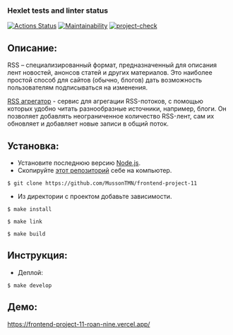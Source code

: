### Hexlet tests and linter status

[![Actions Status](https://github.com/MussonTMN/frontend-project-11/workflows/hexlet-check/badge.svg)](https://github.com/MussonTMN/frontend-project-11/actions)
[![Maintainability](https://api.codeclimate.com/v1/badges/e6bc3771cdaec0d60c0d/maintainability)](https://codeclimate.com/github/MussonTMN/frontend-project-11/maintainability)
[![project-check](https://github.com/MussonTMN/frontend-project-11/actions/workflows/project-check.yml/badge.svg?event=push)](https://github.com/MussonTMN/frontend-project-11/actions/workflows/project-check.yml)

## Описание:

RSS – специализированный формат, предназначенный для описания лент новостей, анонсов статей и других материалов. Это наиболее простой способ для сайтов (обычно, блогов) дать возможность пользователям подписываться на изменения.

[RSS агрегатор](https://frontend-project-11-roan-nine.vercel.app/) - сервис для агрегации RSS-потоков, с помощью которых удобно читать разнообразные источники, например, блоги. Он позволяет добавлять неограниченное количество RSS-лент, сам их обновляет и добавляет новые записи в общий поток.

## Установка:

* Установите последнюю версию [Node.js](https://nodejs.org/en/download/).
* Скопируйте [этот репозиторий](https://github.com/MussonTMN/frontend-project-11) себе на компьютер. 
```
$ git clone https://github.com/MussonTMN/frontend-project-11
```
* Из директории с проектом добавьте зависимости.
```
$ make install
```
```
$ make link
```
```
$ make build
```

## Инструкция:
* Деплой:
```
$ make develop
```

## Демо:
https://frontend-project-11-roan-nine.vercel.app/




